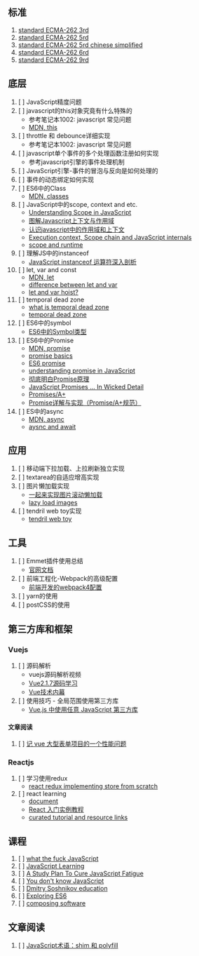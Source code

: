 ## 标准
1. [standard ECMA-262 3rd](https://www.ecma-international.org/publications/files/ECMA-ST-ARCH/ECMA-262,%203rd%20edition,%20December%201999.pdf)
2. [standard ECMA-262 5rd](https://www.ecma-international.org/ecma-262/5.1/#sec-10)
3. [standard ECMA-262 5rd chinese simplified](https://www.ibm.com/developerworks/cn/web/wa-ecma262/)
4. [standard ECMA-262 6rd](https://www.ecma-international.org/ecma-262/6.0/index.html#sec-corrections-and-clarifications-in-ecmascript-2015-with-possible-compatibility-impact)
5. [standard ECMA-262 9rd](https://www.ecma-international.org/ecma-262/9.0/index.html#sec-execution-contexts)

## 底层
1. [ ] JavaScript精度问题
2. [ ] javascript的this对象究竟有什么特殊的
   - 参考笔记本1002: javascript 常见问题
   - [MDN, this](https://developer.mozilla.org/en-US/docs/Web/JavaScript/Reference/Operators/this)
3. [ ] throttle 和 debounce详细实现
   - 参考笔记本1002: javascript 常见问题
4. [ ] javascript单个事件的多个处理函数注册如何实现
   - 参考javascript引擎的事件处理机制
5. [ ] JavaScript引擎-事件的冒泡与反向是如何处理的
6. [ ] 事件的动态绑定如何实现
7. [ ] ES6中的Class
   - [MDN, classes](https://developer.mozilla.org/en-US/docs/Web/JavaScript/Reference/Classes)
8. [ ] JavaScript中的scope, context and etc.
   - [Understanding Scope in JavaScript](https://scotch.io/tutorials/understanding-scope-in-javascript)
   - [图解Javascript上下文与作用域](http://blog.rainy.im/2015/07/04/scope-chain-and-prototype-chain-in-js/)
   - [认识javascript中的作用域和上下文](https://yanhaijing.com/javascript/2013/08/30/understanding-scope-and-context-in-javascript/)
   - [Execution context, Scope chain and JavaScript internals](https://hackernoon.com/execution-context-in-javascript-319dd72e8e2c)
   - [scope and runtime](https://codeburst.io/js-scope-static-dynamic-and-runtime-augmented-5abfee6223fe)
9. [ ] 理解JS中的instanceof
   - [JavaScript instanceof 运算符深入剖析](https://www.ibm.com/developerworks/cn/web/1306_jiangjj_jsinstanceof/)
10. [ ] let, var and const 
    - [MDN, let](https://developer.mozilla.org/en-US/docs/Web/JavaScript/Reference/Statements/let)
    - [difference between let and var](https://stackoverflow.com/questions/762011/whats-the-difference-between-using-let-and-var-to-declare-a-variable-in-jav)   
    - [let and var hoist?](https://stackoverflow.com/questions/31219420/are-variables-declared-with-let-or-const-not-hoisted-in-es6)
11. [ ] temporal dead zone
    - [what is temporal dead zone](https://stackoverflow.com/questions/33198849/what-is-the-temporal-dead-zone/33198850#33198850)
    - [temporal dead zone](http://jsrocks.org/2015/01/temporal-dead-zone-tdz-demystified)
12. [ ] ES6中的symbol
    - [ES6中的Symbol类型](https://www.cnblogs.com/xiaohuochai/p/7245510.html)
13. [ ] ES6中的Promise
    - [MDN, promise](https://developer.mozilla.org/en-US/docs/Web/JavaScript/Reference/Global_Objects/Promise)
    - [promise basics](https://javascript.info/promise-basics)
    - [ES6 promise](https://flaviocopes.com/javascript-promises/)
    - [understanding promise in JavaScript](https://hackernoon.com/understanding-promises-in-javascript-13d99df067c1?gi=abad32ad5b89)
    - [彻底明白Promise原理](https://segmentfault.com/a/1190000009478377)
    - [JavaScript Promises ... In Wicked Detail](https://www.mattgreer.org/articles/promises-in-wicked-detail/)
    - [Promises/A+](https://promisesaplus.com/)
    - [Promise详解与实现（Promise/A+规范）](https://www.jianshu.com/p/459a856c476f) 
14. [ ] ES中的async
    - [MDN, async](https://developer.mozilla.org/en-US/docs/Web/JavaScript/Reference/Statements/async_function)
    - [aysnc and await](https://hackernoon.com/understanding-async-await-in-javascript-1d81bb079b2c?gi=1bac84b395ff)
 

## 应用
1. [ ] 移动端下拉加载、上拉刷新独立实现
2. [ ] textarea的自适应增高实现
3. [ ] 图片懒加载实现
   - [一起来实现图片滚动懒加载](https://zhuanlan.zhihu.com/p/26164812)
   - [lazy load images](https://codepen.io/derekmorash/pen/NjBvdX)
4. [ ] tendril web toy实现
   - [tendril web toy](https://mattdesl.svbtle.com/tendril-web-toy)

## 工具
1. [ ] Emmet插件使用总结
   - [官网文档](https://docs.emmet.io/)
2. [ ] 前端工程化-Webpack的高级配置
   - [前端开发的webpack4配置](https://juejin.im/post/5be45723e51d45305c2ceaf0)
3. [ ] yarn的使用
4. [ ] postCSS的使用

## 第三方库和框架
### Vuejs
1. [ ] 源码解析
   - vuejs源码解析视频
   - [Vue2.1.7源码学习](http://hcysun.me/2017/03/03/Vue源码学习/)
   - [Vue技术内幕](http://hcysun.me/vue-design/)
2. [ ] 使用技巧 - 全局范围使用第三方库
   - [Vue.js 中使用任意 JavaScript 第三方库](https://blog.csdn.net/shooke/article/details/78392222)
#### 文章阅读
  1. [ ] [记 vue 大型表单项目的一个性能问题](http://web.jobbole.com/92851/)
   
### Reactjs
1. [ ] 学习使用redux
   - [react redux implementing store from scratch](https://egghead.io/lessons/react-redux-implementing-store-from-scratch)
2. [ ] react learning
   - [document](https://reactjs.org/)
   - [React 入门实例教程](http://www.ruanyifeng.com/blog/2015/03/react.html)
   - [curated tutorial and resource links](https://github.com/markerikson/react-redux-links)

## 课程
1. [ ] [what the fuck JavaScript](https://github.com/denysdovhan/wtfjs)
2. [ ] [JavaScript Learning](https://zhuanlan.zhihu.com/p/23412169)
3. [ ] [A Study Plan To Cure JavaScript Fatigue](https://medium.freecodecamp.org/a-study-plan-to-cure-javascript-fatigue-8ad3a54f2eb1)
4. [ ] [You don't know JavaScript](https://github.com/getify/You-Dont-Know-JS)
5. [ ] [Dmitry Soshnikov education](http://dmitrysoshnikov.com/)
6. [ ] [Exploring ES6](http://exploringjs.com/es6/index.html#toc_ch_modules)
7. [ ] [composing software](https://medium.com/javascript-scene/composing-software-the-book-f31c77fc3ddc)

## 文章阅读
1. [ ] [JavaScript术语：shim 和 polyfill](https://www.css88.com/archives/8339)